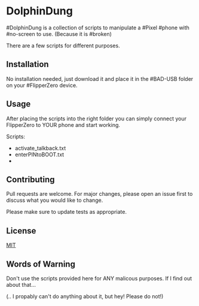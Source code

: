 # DolphinDung
#DolphinDung is a collection of scripts to manipulate a #Pixel #phone with #no-screen to use. (Because it is #broken)

There are a few scripts for different purposes.
  

## Installation
No installation needed, just download it and place it in the #BAD-USB folder on your #FlipperZero device.
## Usage
After placing the scripts into the right folder you can simply connect your FlipperZero to YOUR phone and start working.

Scripts:

- activate_talkback.txt
- enterPINtoBOOT.txt
- 

## Contributing
Pull requests are welcome. For major changes, please open an issue first
to discuss what you would like to change.

Please make sure to update tests as appropriate.

## License
[MIT](https://choosealicense.com/licenses/mit/)

## Words of Warning
Don't use the scripts provided here for ANY malicous purposes. If I find out about that...

(.. I propably can't do anything about it, but hey! Please do not!)